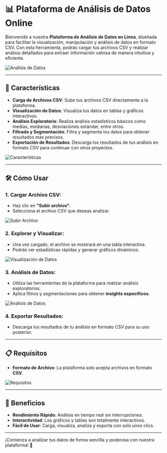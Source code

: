# 📊 Plataforma de Análisis de Datos Online

Bienvenido a nuestra **Plataforma de Análisis de Datos en Línea**, diseñada para facilitar la visualización, manipulación y análisis de datos en formato CSV. Con esta herramienta, podrás cargar tus archivos CSV y realizar análisis detallados para extraer información valiosa de manera intuitiva y eficiente.

![Análisis de Datos](https://media.istockphoto.com/id/1979289147/es/foto/ciencia-del-an%C3%A1lisis-de-datos-y-big-data-con-tecnolog%C3%ADa-de-ia-el-analista-o-cient%C3%ADfico-utiliza.webp?s=2048x2048&w=is&k=20&c=BiaRDYXssFd4WrWB1F8PqlJKVdVi77K9zpClepZKu_o=)  

---

## 🚀 Características

- **Carga de Archivos CSV**: Sube tus archivos CSV directamente a la plataforma.
- **Visualización de Datos**: Visualiza tus datos en tablas y gráficos interactivos.
- **Análisis Exploratorio**: Realiza análisis estadísticos básicos como medias, medianas, desviaciones estándar, entre otros.
- **Filtrado y Segmentación**: Filtra y segmenta los datos para obtener resultados más precisos.
- **Exportación de Resultados**: Descarga los resultados de tus análisis en formato CSV para continuar con otros proyectos.

![Características](https://via.placeholder.com/800x300?text=Características+de+la+Plataforma)

---

## 🛠️ Cómo Usar

### 1. **Cargar Archivo CSV:**

- Haz clic en **"Subir archivo"**.
- Selecciona el archivo CSV que deseas analizar.

![Subir Archivo](https://via.placeholder.com/600x300?text=Sube+tu+Archivo+CSV)

### 2. **Explorar y Visualizar:**

- Una vez cargado, el archivo se mostrará en una tabla interactiva.
- Podrás ver estadísticas rápidas y generar gráficos dinámicos.

![Visualización de Datos](https://via.placeholder.com/800x400?text=Visualización+Interactivas+de+Datos)

### 3. **Análisis de Datos:**

- Utiliza las herramientas de la plataforma para realizar análisis exploratorios.
- Aplica filtros y segmentaciones para obtener **insights específicos**.

![Análisis de Datos](https://via.placeholder.com/600x300?text=Análisis+Estadísticos+en+Tiempo+Real)

### 4. **Exportar Resultados:**

- Descarga los resultados de tu análisis en formato CSV para su uso posterior.

---

## 📋 Requisitos

- **Formato de Archivo**: La plataforma solo acepta archivos en formato **CSV**.

![Requisitos](https://via.placeholder.com/600x300?text=Formato+CSV+Requerido)

---

## 🌟 Beneficios

- **Rendimiento Rápido**: Análisis en tiempo real sin interrupciones.
- **Interactividad**: Los gráficos y tablas son totalmente interactivos.
- **Fácil de Usar**: Carga, visualiza, analiza y exporta con solo unos clics.

---

¡Comienza a analizar tus datos de forma sencilla y poderosa con nuestra plataforma! 🚀

